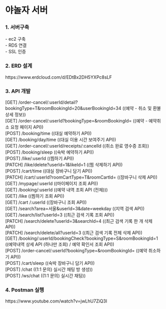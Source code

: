# 야놀자 서버

<h3>1. 서버구축</h3>
- ec2 구축 <br>
- RDS 연결<br>  
- SSL 인증

<h3>2. ERD 설계</h3>
https://www.erdcloud.com/d/EDtBx2DH5YXPc8sLF

<h3>3. API 개발</h3>
[GET] /order-cancel/:userId/detail?bookingType=T&roomBookingId=20&userBookingId=34 ((예약 - 취소 및 환불 상세 정보))<br>
[GET] /order-cancel/:userId?bookingType=&roomBookingId= ((예약 - 예약취소 요청 페이지 API))<br>
[POST] /booking/time ((대실 예약하기 API))<br>
[GET] /booking/day/time ((대실 이용 시간 보여주기 API))<br>
[GET] /order-cancel/:userId/receipts/:cancelId ((취소 완료 영수증 조회))<br>
[POST] /booking/sleep ((숙박 예약하기 API))<br>
[POST] /like/:userId ((찜하기 API))<br>
[PATCH] /like/delete?userId=1&likeId=1 ((찜 삭제하기  API))<br>
[POST] /cart/time ((대실 장바구니 담기 API))<br>
[PATCH] /cart/:userId?roomCartType=T&roomCartId= ((장바구니 삭제 API))<br>
[GET] /mypage/:userId ((마이페이지 조회 API))<br>
[GET] /booking/:userId ((예약 내역 조회 API (전체)))<br>
[GET] /like ((찜하기 조회 API))<br>
[GET] /cart /:userId ((장바구니 조회 API)) <br>
[GET] /search?area=서울&userId=3&date=weekday ((지역 검색 API))<br>
[GET] /search/list?userId=3 ((최근 검색 기록 조회 API))<br>
[PATCH] /search/delete?userId=3&searchId=4 ((최근 검색 기록 한 개 삭제 API))<br>
[PATCH] /search/delete/all?userId=3 ((최근 검색 기록 전체 삭제 API))<br>
[GET] /booking/:userId/bookingCheck?bookingType=S&roomBookingId=1 ((예약내역 상세 API (하나만 조회) / 예약 확인서 조회 API))<br>
[POST] /order-cancel/:userId?bookingType=&roomBookingId= ((예약 취소하기 API))<br>
[POST] /cart/sleep ((숙박 장바구니 담기 API))<br>
[POST] /chat   ((1:1 문의) 실시간 채팅 방 생성))  <br>
[POST] /ws/chat  ((1:1 문의) 실시간 채팅)) 

<h3>4. Postman 실행 </h3>
https://www.youtube.com/watch?v=jwLhU7ZiQ3I

